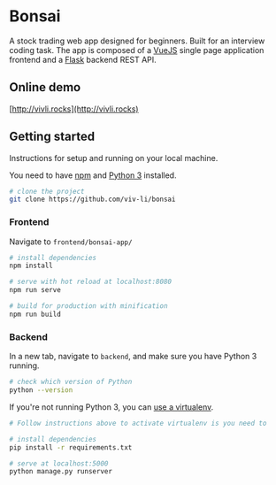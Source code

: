 # Bonsai

A stock trading web app designed for beginners. Built for an interview coding task. The app is composed of a [VueJS](https://vuejs.org/) single page application frontend and a [Flask](http://flask.pocoo.org/) backend REST API.

## Online demo

[http://vivli.rocks](http://vivli.rocks)

## Getting started

Instructions for setup and running on your local machine.

You need to have [npm](https://www.npmjs.com/get-npm) and [Python 3](https://www.python.org/downloads/) installed.

```bash
# clone the project
git clone https://github.com/viv-li/bonsai
```

### Frontend

Navigate to `frontend/bonsai-app/`

```bash
# install dependencies
npm install

# serve with hot reload at localhost:8080
npm run serve

# build for production with minification
npm run build
```

### Backend

In a new tab, navigate to `backend`, and make sure you have Python 3 running.

```bash
# check which version of Python
python --version
```

If you're not running Python 3, you can [use a virtualenv](https://www.twilio.com/docs/usage/tutorials/how-to-set-up-your-python-and-flask-development-environment#start-a-new-project-with-virtualenv).

```bash
# Follow instructions above to activate virtualenv is you need to

# install dependencies
pip install -r requirements.txt

# serve at localhost:5000
python manage.py runserver
```
